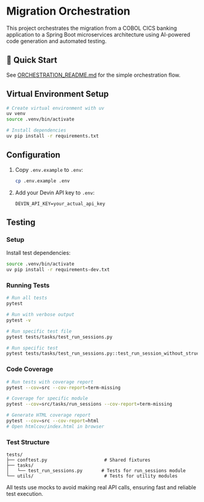 # Migration Orchestration

This project orchestrates the migration from a COBOL CICS banking application to a Spring Boot microservices architecture using AI-powered code generation and automated testing.

## 🚀 Quick Start

See [ORCHESTRATION_README.md](./ORCHESTRATION_README.md) for the simple orchestration flow.

## Virtual Environment Setup

```bash
# Create virtual environment with uv
uv venv
source .venv/bin/activate

# Install dependencies
uv pip install -r requirements.txt
```

## Configuration

1. Copy `.env.example` to `.env`:
   ```bash
   cp .env.example .env
   ```

2. Add your Devin API key to `.env`:
   ```
   DEVIN_API_KEY=your_actual_api_key
   ```

## Testing

### Setup
Install test dependencies:
```bash
source .venv/bin/activate
uv pip install -r requirements-dev.txt
```

### Running Tests
```bash
# Run all tests
pytest

# Run with verbose output
pytest -v

# Run specific test file
pytest tests/tasks/test_run_sessions.py

# Run specific test
pytest tests/tasks/test_run_sessions.py::test_run_session_without_structured_output
```

### Code Coverage
```bash
# Run tests with coverage report
pytest --cov=src --cov-report=term-missing

# Coverage for specific module
pytest --cov=src/tasks/run_sessions --cov-report=term-missing

# Generate HTML coverage report
pytest --cov=src --cov-report=html
# Open htmlcov/index.html in browser
```

### Test Structure
```
tests/
├── conftest.py                     # Shared fixtures
├── tasks/
│   └── test_run_sessions.py       # Tests for run_sessions module
└── utils/                          # Tests for utility modules
```

All tests use mocks to avoid making real API calls, ensuring fast and reliable test execution.